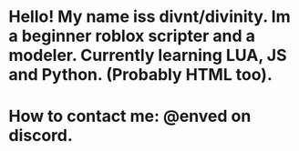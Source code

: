 # Hello! My name iss divnt/divinity. Im a beginner roblox scripter and a modeler. Currently learning LUA, JS and Python. (Probably HTML too).
# How to contact me: @enved on discord.
